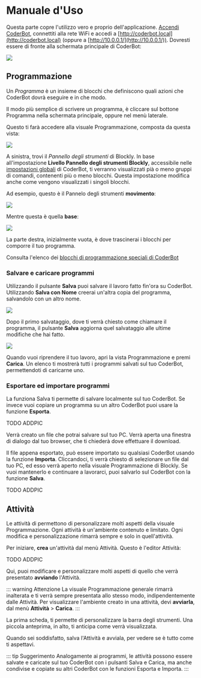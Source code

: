 # Manuale d'Uso

Questa parte copre l'utilizzo vero e proprio dell'applicazione. [Accendi CoderBot](/manual/#messa-in-funzione), connettiti alla rete WiFi e accedi a [http://coderbot.local](http://coderbot.local) (oppure a [http://10.0.0.1/](http://10.0.0.1/)). Dovresti essere di fronte alla schermata principale di CoderBot:

![](/images/usermanual/landing.png)


## Programmazione

Un *Programma* è un insieme di blocchi che definiscono quali azioni che CoderBot dovrà eseguire e in che modo.

Il modo più semplice di scrivere un programma, è cliccare sul bottone Programma nella schermata principale, oppure nel menù laterale. 


Questo ti farà accedere alla visuale Programmazione, composta da questa vista:

![](/images/usermanual/program_view.png)


A sinistra, trovi il *Pannello degli strumenti* di Blockly. In base all'impostazione **Livello Pannello degli strumenti Blockly**, accessibile nelle [impostazioni globali](/manual/#impostazioni) di CoderBot, ti verranno visualizzati pià o meno gruppi di comandi, contenenti più o meno blocchi. Questa impostazione modifica anche come vengono visualizzati i singoli blocchi.

Ad esempio, questo è il Pannelo degli strumenti **movimento**:

![](/images/usermanual/toolbox_mov.png)

Mentre questa è quella **base**:

![](/images/usermanual/toolbox_base.png)


La parte destra, inizialmente vuota, è dove trascinerai i blocchi per comporre il tuo programma.

Consulta l'elenco dei [blocchi di programmazione speciali di CoderBot](blocks/)
### Salvare e caricare programmi

Utilizzando il pulsante **Salva** puoi salvare il lavoro fatto fin'ora su CoderBot. Utilizzando **Salva con Nome** creerai un'altra copia del programma, salvandolo con un altro nome.

![](/images/usermanual/save1.png)

Dopo il primo salvataggio, dove ti verrà chiesto come chiamare il programma, il pulsante **Salva** aggiorna quel salvataggio alle ultime modifiche che hai fatto.

![](/images/usermanual/load1.png)

Quando vuoi riprendere il tuo lavoro, apri la vista Programmazione e premi **Carica**. Un elenco ti mostrerà tutti i programmi salvati sul tuo CoderBot, permettendoti di caricarne uno.

### Esportare ed importare programmi

La funziona Salva ti permette di salvare localmente sul tuo CoderBot. Se invece vuoi copiare un programma su un altro CoderBot puoi usare la funzione **Esporta**.

TODO ADDPIC

Verrà creato un file che potrai salvare sul tuo PC. Verrà aperta una finestra di dialogo dal tuo browser, che ti chiederà dove effettuare il download.

Il file appena esportato, può essere importato su qualsiasi CoderBot usando la funzione **Importa**. Cliccandoci, ti verrà chiesto di selezionare un file dal tuo PC, ed esso verrà aperto nella visuale Programmazione di Blockly. Se vuoi mantenerlo e continuare a lavorarci, puoi salvarlo sul CoderBot con la funzione **Salva**.

TODO ADDPIC


## Attività

Le attività di permettono di personalizzare molti aspetti della visuale Programmazione. Ogni attività è un'ambiente contenuto e limitato. Ogni modifica e personalizzazione rimarrà sempre e solo in quell'attività.

Per iniziare, **crea** un'attività dal menù Attività. Questo è l'editor Attività:

TODO ADDPIC

Qui, puoi modificare e personalizzare molti aspetti di quello che verrà presentato **avviando** l'Attività.

::: warning Attenzione
La visuale Programmazione generale rimarrà inalterata e ti verrà sempre presentata allo stesso modo, indipendentemente dalle Attività. Per visualizzare l'ambiente creato in una attività, devi **avviarla**, dal menù **Attività** > **Carica**.
:::

La prima scheda, ti permette di personalizzare la barra degli strumenti. Una piccola anteprima, in alto, ti anticipa come verrà visualizzata.

Quando sei soddisfatto, salva l'Attività e avviala, per vedere se è tutto come ti aspettavi.


::: tip Suggerimento
Analogamente ai programmi, le attività possono essere salvate e caricate sul tuo CoderBot con i pulsanti Salva e Carica, ma anche condivise e copiate su altri CoderBot con le funzioni Esporta e Importa.
:::
